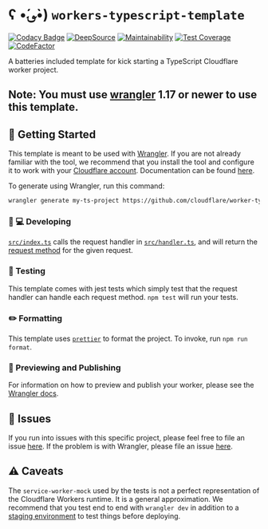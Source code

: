 # ʕ •́؈•̀) `workers-typescript-template`
[![Codacy Badge](https://api.codacy.com/project/badge/Grade/8a2956a6646d4dae96df7de04fead0e4)](https://app.codacy.com/gh/chrillep/my-ts-project?utm_source=github.com&utm_medium=referral&utm_content=chrillep/my-ts-project&utm_campaign=Badge_Grade_Settings)
[![DeepSource](https://deepsource.io/gh/chrillep/my-ts-project.svg/?label=active+issues&show_trend=true&token=rb5EFUdloAKv57x9P0HENQ6b)](https://deepsource.io/gh/chrillep/my-ts-project/?ref=repository-badge)
[![Maintainability](https://api.codeclimate.com/v1/badges/be5255cf2225c094bd6f/maintainability)](https://codeclimate.com/github/chrillep/my-ts-project/maintainability)
[![Test Coverage](https://api.codeclimate.com/v1/badges/be5255cf2225c094bd6f/test_coverage)](https://codeclimate.com/github/chrillep/my-ts-project/test_coverage)
[![CodeFactor](https://www.codefactor.io/repository/github/chrillep/my-ts-project/badge)](https://www.codefactor.io/repository/github/chrillep/my-ts-project)

A batteries included template for kick starting a TypeScript Cloudflare worker project.

## Note: You must use [wrangler](https://developers.cloudflare.com/workers/cli-wrangler/install-update) 1.17 or newer to use this template.

## 🔋 Getting Started

This template is meant to be used with [Wrangler](https://github.com/cloudflare/wrangler). If you are not already
familiar with the tool, we recommend that you install the tool and configure it to work with
your [Cloudflare account](https://dash.cloudflare.com). Documentation can be
found [here](https://developers.cloudflare.com/workers/tooling/wrangler/).

To generate using Wrangler, run this command:

```bash
wrangler generate my-ts-project https://github.com/cloudflare/worker-typescript-template
```

### 👩 💻 Developing

[`src/index.ts`](./src/index.ts) calls the request handler in [`src/handler.ts`](./src/handler.ts), and will return
the [request method](https://developer.mozilla.org/en-US/docs/Web/API/Request/method) for the given request.

### 🧪 Testing

This template comes with jest tests which simply test that the request handler can handle each request
method. `npm test` will run your tests.

### ✏️ Formatting

This template uses [`prettier`](https://prettier.io/) to format the project. To invoke, run `npm run format`.

### 👀 Previewing and Publishing

For information on how to preview and publish your worker, please see
the [Wrangler docs](https://developers.cloudflare.com/workers/tooling/wrangler/commands/#publish).

## 🤢 Issues

If you run into issues with this specific project, please feel free to file an
issue [here](https://github.com/cloudflare/workers-typescript-template/issues). If the problem is with Wrangler, please
file an issue [here](https://github.com/cloudflare/wrangler/issues).

## ⚠️ Caveats

The `service-worker-mock` used by the tests is not a perfect representation of the Cloudflare Workers runtime. It is a
general approximation. We recommend that you test end to end with `wrangler dev` in addition to
a [staging environment](https://developers.cloudflare.com/workers/tooling/wrangler/configuration/environments/) to test
things before deploying.
